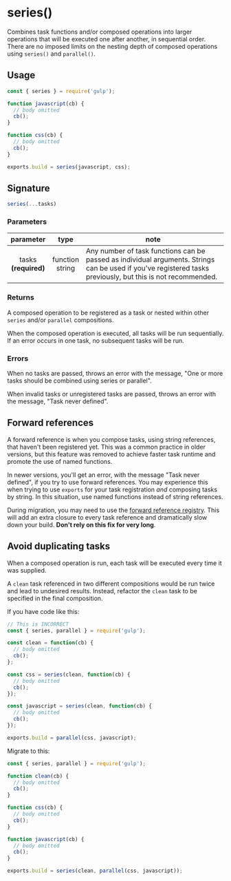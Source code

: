 <!-- front-matter
id: series
title: series()
hide_title: true
sidebar_label: series()
-->

# series()

Combines task functions and/or composed operations into larger operations that will be executed one after another, in sequential order. There are no imposed limits on the nesting depth of composed operations using `series()` and `parallel()`.

## Usage

```js
const { series } = require('gulp');

function javascript(cb) {
  // body omitted
  cb();
}

function css(cb) {
  // body omitted
  cb();
}

exports.build = series(javascript, css);
```

## Signature

```js
series(...tasks)
```

### Parameters

| parameter | type | note |
|:--------------:|:------:|-------|
| tasks<br />**(required)** | function<br />string | Any number of task functions can be passed as individual arguments. Strings can be used if you've registered tasks previously, but this is not recommended. |

### Returns

A composed operation to be registered as a task or nested within other `series` and/or `parallel` compositions.

When the composed operation is executed, all tasks will be run sequentially. If an error occurs in one task, no subsequent tasks will be run.

### Errors

When no tasks are passed, throws an error with the message, "One or more tasks should be combined using series or parallel".

When invalid tasks or unregistered tasks are passed, throws an error with the message, "Task never defined".

## Forward references

A forward reference is when you compose tasks, using string references, that haven't been registered yet. This was a common practice in older versions, but this feature was removed to achieve faster task runtime and promote the use of named functions.

In newer versions, you'll get an error, with the message "Task never defined", if you try to use forward references. You may experience this when trying to use `exports` for your task registration *and* composing tasks by string. In this situation, use named functions instead of string references.

During migration, you may need to use the [forward reference registry][undertaker-forward-reference-external]. This will add an extra closure to every task reference and dramatically slow down your build. **Don't rely on this fix for very long**.

## Avoid duplicating tasks

When a composed operation is run, each task will be executed every time it was supplied.

A `clean` task referenced in two different compositions would be run twice and lead to undesired results. Instead, refactor the `clean` task to be specified in the final composition.

If you have code like this:
```js
// This is INCORRECT
const { series, parallel } = require('gulp');

const clean = function(cb) {
  // body omitted
  cb();
};

const css = series(clean, function(cb) {
  // body omitted
  cb();
});

const javascript = series(clean, function(cb) {
  // body omitted
  cb();
});

exports.build = parallel(css, javascript);
```

Migrate to this:
```js
const { series, parallel } = require('gulp');

function clean(cb) {
  // body omitted
  cb();
}

function css(cb) {
  // body omitted
  cb();
}

function javascript(cb) {
  // body omitted
  cb();
}

exports.build = series(clean, parallel(css, javascript));
```

[undertaker-forward-reference-external]: https://github.com/gulpjs/undertaker-forward-reference
